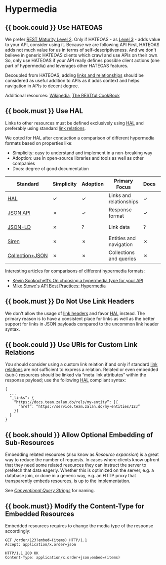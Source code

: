 # Hypermedia

## {{ book.could }} Use HATEOAS

We prefer [REST Maturity Level 2](http://martinfowler.com/articles/richardsonMaturityModel.html#level2). Only if HATEOAS - as [Level 3](http://martinfowler.com/articles/richardsonMaturityModel.html#level3) - adds value to your API, consider using it. Because we are following API First, HATEOAS adds not much value for us in terms of self-descriptiveness. And we don't believe in generic HATEOAS clients which crawl and use APIs on their own. So, only use HATEOAS if your API really defines possible client actions (one part of hypermedia) and leverages other HATEOAS features.

Decoupled from HATEOAS, adding [links and relationships](#must-use-hal) should be considered as useful addition to APIs as it adds context and helps navigation in APIs to decent degree.

Additional resources: [Wikipedia](http://en.wikipedia.org/wiki/HATEOAS), [The RESTful CookBook](http://restcookbook.com/Basics/hateoas/)

## {{ book.must }} Use HAL

Links to other resources must be defined exclusively using [HAL](http://stateless.co/hal_specification.html) and
preferably using standard [link relations](http://www.iana.org/assignments/link-relations/link-relations.xml).

We opted for HAL after conduction a comparison of different hypermedia formats based on properties like:

* Simplicity: easy to understand and implement in a non-breaking way
* Adoption: use in open-source libraries and tools as well as other companies
* Docs: degree of good documentation

<p></p>

| Standard                                                       | Simplicity | Adoption | Primary Focus           | Docs | Last Update |
|----------------------------------------------------------------|------------|----------|-------------------------|------|-------------|
| [HAL](http://stateless.co/hal_specification.html)              | ✓          | ✓        | Links and relationships | ✓    | 2013-09-18  |
| [JSON API](http://jsonapi.org/)                                | ✗          | ✓        | Response format         | ✓    | 2015-05-29  |
| [JSON-LD](http://json-ld.org/)                                 | ✗          | ?        | Link data               | ?    | 2014-01-16  |
| [Siren](https://github.com/kevinswiber/siren)                  | ✗          | ✗        | Entities and navigation | ✗    | 2015-10-21  |
| [Collection+JSON](http://amundsen.com/media-types/collection/) | ✗          | ✗        | Collections and queries | ✗    | 2013-02-24  |

Interesting articles for comparisons of different hypermedia formats:
* [Kevin Sookocheff’s On choosing a hypermedia type for your API](http://sookocheff.com/post/api/on-choosing-a-hypermedia-format/)
* [Mike Stowe's API Best Practices: Hypermedia](http://blogs.mulesoft.com/dev/api-dev/api-best-practices-hypermedia-part-3/)

## {{ book.must }} Do Not Use Link Headers

We don't allow the usage of [link headers](http://tools.ietf.org/html/rfc5988#section-5) and favor [HAL](#must-use-hal) instead.
The primary reason is to have a consistent place for links as well as the better support for links in JSON payloads compared
to the uncommon link header syntax.

## {{ book.could }} Use URIs for Custom Link Relations

You should consider using a custom link relation if and only if standard [link relations](http://www.iana.org/assignments/link-relations/link-relations.xml)
are not sufficient to express a relation.
Related or even embedded (sub-) resources should be linked via “meta link attributes” within the response payload; use
the following [HAL](http://stateless.co/hal_specification.html) compliant syntax:

    {
      ...
      “_links”: {
        “https://docs.team.zalan.do/rels/my-entity”: [{
          “href”: “https://service.team.zalan.do/my-entities/123”
        }]
      }
    }

## {{ book.should }} Allow Optional Embedding of Sub-Resources

Embedding related resources (also know as *Resource expansion*) is a great way to reduce the number of requests. In
cases where clients know upfront that they need some related resources they can instruct the server to prefetch that
data eagerly. Whether this is optimized on the server, e.g. a database join, or done in a generic way, e.g. an HTTP
proxy that transparently embeds resources, is up to the implementation.

See [*Conventional Query Strings*](../naming/Naming.md#could-use-conventional-query-strings) for naming.

## {{ book.must}} Modify the Content-Type for Embedded Resources

Embedded resources requires to change the media type of the response accordingly:

```http
GET /order/123?embed=(items) HTTP/1.1
Accept: application/x.order+json
```

```http
HTTP/1.1 200 OK
Content-Type: application/x.order+json;embed=(items)
```
